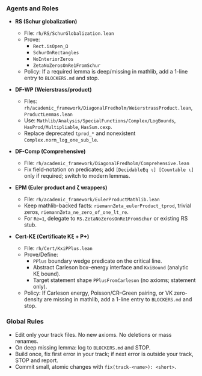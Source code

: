 ### Agents and Roles

- **RS (Schur globalization)**
  - File: `rh/RS/SchurGlobalization.lean`
  - Prove:
    - `Rect.isOpen_Ω`
    - `SchurOnRectangles`
    - `NoInteriorZeros`
    - `ZetaNoZerosOnRe1FromSchur`
  - Policy: If a required lemma is deep/missing in mathlib, add a 1-line entry to `BLOCKERS.md` and stop.

- **DF-WP (Weierstrass/product)**
  - Files: `rh/academic_framework/DiagonalFredholm/WeierstrassProduct.lean`, `ProductLemmas.lean`
  - Use: `Mathlib/Analysis/SpecialFunctions/Complex/LogBounds`, `HasProd/Multipliable`, `HasSum.cexp`.
  - Replace deprecated `tprod_*` and nonexistent `Complex.norm_log_one_sub_le`.

- **DF-Comp (Comprehensive)**
  - File: `rh/academic_framework/DiagonalFredholm/Comprehensive.lean`
  - Fix field-notation on predicates; add `[DecidableEq ι] [Countable ι]` only if required; switch to modern lemmas.

- **EPM (Euler product and ζ wrappers)**
  - File: `rh/academic_framework/EulerProductMathlib.lean`
  - Keep mathlib-backed facts: `riemannZeta_eulerProduct_tprod`, trivial zeros, `riemannZeta_ne_zero_of_one_lt_re`.
  - For `Re=1`, delegate to `RS.ZetaNoZerosOnRe1FromSchur` or existing RS stub.

 - **Cert-Kξ (Certificate Kξ + P+)**
   - File: `rh/Cert/KxiPPlus.lean`
   - Prove/Define:
     - `PPlus` boundary wedge predicate on the critical line.
     - Abstract Carleson box–energy interface and `KxiBound` (analytic Kξ bound).
     - Target statement shape `PPlusFromCarleson` (no axioms; statement only).
   - Policy: If Carleson energy, Poisson/CR–Green pairing, or VK zero-density are missing in mathlib, add a 1-line entry to `BLOCKERS.md` and stop.

### Global Rules
- Edit only your track files. No new axioms. No deletions or mass renames.
- On deep missing lemma: log to `BLOCKERS.md` and STOP.
- Build once, fix first error in your track; if next error is outside your track, STOP and report.
- Commit small, atomic changes with `fix(track-<name>): <short>`.
